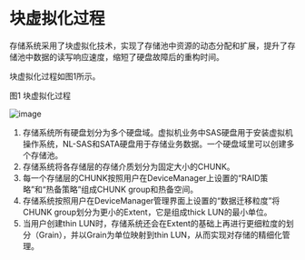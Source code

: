 # 块虚拟化过程

存储系统采用了块虚拟化技术，实现了存储池中资源的动态分配和扩展，提升了存储池中数据的读写响应速度，缩短了硬盘故障后的重构时间。

块虚拟化过程如图1所示。

图1 块虚拟化过程

![image](https://user-images.githubusercontent.com/87458342/134517700-bbb8aec7-2280-4e8e-bf52-d4395a0719a2.png)

1. 存储系统所有硬盘划分为多个硬盘域。虚拟机业务中SAS硬盘用于安装虚拟机操作系统，NL-SAS和SATA硬盘用于存储业务数据。一个硬盘域里可以创建多个存储池。
2. 存储系统将各存储层的存储介质划分为固定大小的CHUNK。
3. 每一个存储层的CHUNK按照用户在DeviceManager上设置的“RAID策略”和“热备策略”组成CHUNK group和热备空间。
4. 存储系统按照用户在DeviceManager管理界面上设置的“数据迁移粒度”将CHUNK group划分为更小的Extent，它是组成thick LUN的最小单位。
5. 当用户创建thin LUN时，存储系统还会在Extent的基础上再进行更细粒度的划分（Grain），并以Grain为单位映射到thin LUN，从而实现对存储的精细化管理。

